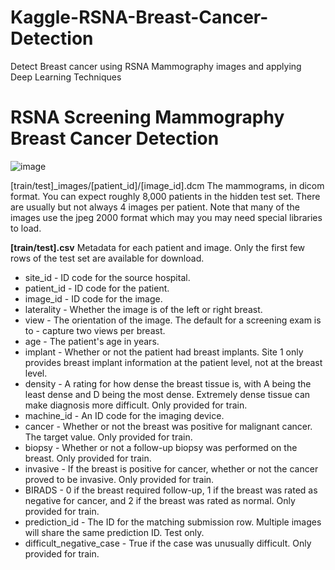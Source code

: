 # Kaggle-RSNA-Breast-Cancer-Detection
Detect Breast cancer using RSNA Mammography images and applying Deep Learning Techniques 
# RSNA Screening Mammography Breast Cancer Detection
![image](https://user-images.githubusercontent.com/112804900/212580738-6077bf5b-e44d-4ee4-946e-b2bbbf4ce12c.png)

[train/test]_images/[patient_id]/[image_id].dcm The mammograms, in dicom format. You can expect roughly 8,000 patients in the hidden test set. There are usually but not always 4 images per patient. Note that many of the images use the jpeg 2000 format which may you may need special libraries to load.

**[train/test].csv** Metadata for each patient and image. Only the first few rows of the test set are available for download.

  - site_id - ID code for the source hospital.
  - patient_id - ID code for the patient.
  - image_id - ID code for the image.
  - laterality - Whether the image is of the left or right breast.
  - view - The orientation of the image. The default for a screening exam is to - capture two views per breast.
  - age - The patient's age in years.
  - implant - Whether or not the patient had breast implants. Site 1 only provides breast implant information at the patient level, not at the breast level.
  - density - A rating for how dense the breast tissue is, with A being the least dense and D being the most dense. Extremely dense tissue can make diagnosis more difficult. Only provided for train.
  - machine_id - An ID code for the imaging device.
  - cancer - Whether or not the breast was positive for malignant cancer. The target value. Only provided for train.
  - biopsy - Whether or not a follow-up biopsy was performed on the breast. Only provided for train.
  - invasive - If the breast is positive for cancer, whether or not the cancer proved to be invasive. Only provided for train.
  - BIRADS - 0 if the breast required follow-up, 1 if the breast was rated as negative for cancer, and 2 if the breast was rated as normal. Only provided for train.
  - prediction_id - The ID for the matching submission row. Multiple images will share the same prediction ID. Test only.
  - difficult_negative_case - True if the case was unusually difficult. Only provided for train.
